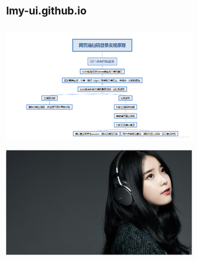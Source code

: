 # lmy-ui.github.io
# ![login](https://github.com/lmy-ui/lmy-ui.github.io/raw/master/login.png)
![login](https://github.com/lmy-ui/lmy-ui.github.io/raw/master/iu.jpg)
